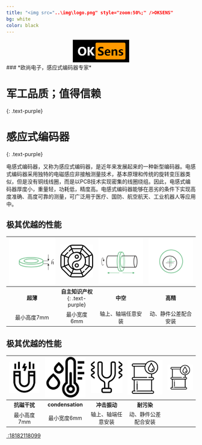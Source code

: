 ```yaml
---
title: "<img src="..\img\logo.png" style="zoom:50%;" />OKSENS"
bg: white
color: black
---
```

<center>
<img src="..\img\logo.png" style="zoom:50%;" />
</center>
### *欧尚电子，感应式编码器专家*

# 军工品质；值得信赖
{: .text-purple}




# 感应式编码器
{: .text-purple}

电感式编码器，又称为感应式编码器，是近年来发展起来的一种新型编码器。电感式编码器采用独特的电磁感应非接触测量技术，基本原理和传统的旋转变压器类似，但是没有铜线线圈，而是以PCB技术实现密集的线圈绕组。因此，电感式编码器厚度小，重量轻，功耗低，精度高。电感式编码器能够在恶劣的条件下实现高度准确、高度可靠的测量，可广泛用于医疗、国防、航空航天、工业机器人等应用中。

## 极其优越的性能


| <img src="..\img\homePageIconG1.png"  style="zoom:67%;" /> | <img src="..\img\bagua.png" style="zoom:33%;" /> | <img src="..\img\homePageIconG3.png"  style="zoom:67%;" /> | <img src="..\img\homePageIconG4.png"  style="zoom:67%;" /> |
| :--------------------------------------------------------: | :----------------------------------------------: | :--------------------------------------------------------: | :--------------------------------------------------------: |
|                          **超薄**                          |         **自主知识产权**{: .text-purple}         |                          **中空**                          |                          **高精**                          |
|                        最小高度7mm                         |                   最小宽度6mm                    |                     轴上、轴端任意安装                     |                    动、静件公差配合安装                    |

## 极其优越的性能


| <img src="..\img\mag.png"  style="zoom:23%;" /> | <img src="..\img\condensation.png"  style="zoom:23%;" /> | <img src="..\img\vibration.png" alt="image-20211015104648636" style="zoom:23%;" /> | <img src="..\img\contamination.png"  style="zoom:23%;" /> | <img src="..\img\contamination.png"  style="zoom:23%;" /> |
| :---------------------------------------------: | :------------------------------------------------------: | :----------------------------------------------------------: | :-------------------------------------------------------: | --------------------------------------------------------- |
|                  **抗磁干扰**                   |                     **condensation**                     |                         **冲击振动**                         |                        **耐污染**                         |                                                           |
|                   最小高度7mm                   |                       最小宽度6mm                        |                      轴上、轴端任意安装                      |                   动、静件公差配合安装                    |                                                           |





<span id="forkongithub">
  <a href="{{ site.source_link }}" class="bg-blue"><i class="fa fa-phone"></i>
 :18182118099
  </a>
</span>
